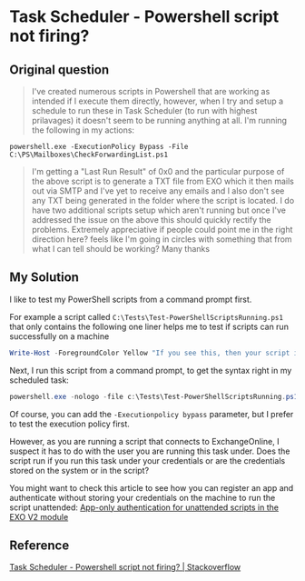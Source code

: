 # Task Scheduler - Powershell script not firing?

## Original question

> I've created numerous scripts in Powershell that are working as intended if I execute them directly, however, when I try and setup a schedule to run these in Task Scheduler (to run with highest prilavages) it doesn't seem to be running anything at all.
> I'm running the following in my actions:

`powershell.exe -ExecutionPolicy Bypass -File C:\PS\Mailboxes\CheckForwardingList.ps1`

> I'm getting a "Last Run Result" of 0x0 and the particular purpose of the above script is to generate a TXT file from EXO which it then mails out via SMTP and I've yet to receive any emails and I also don't see any TXT being generated in the folder where the script is located.
> I do have two additional scripts setup which aren't running but once I've addressed the issue on the above this should quickly rectify the problems.
> Extremely appreciative if people could point me in the right direction here? feels like I'm going in circles with something that from what I can tell should be working?
> Many thanks

## My Solution

I like to test my PowerShell scripts from a command prompt first.

For example a script called `C:\Tests\Test-PowerShellScriptsRunning.ps1` that only contains the following one liner helps me to test if scripts can run successfully on a machine

```powershell
Write-Host -ForegroundColor Yellow "If you see this, then your script is running"
```

Next, I run this script from a command prompt, to get the syntax right in my scheduled task:

```powershell
powershell.exe -nologo -file c:\Tests\Test-PowerShellScriptsRunning.ps1
```

Of course, you can add the `-Executionpolicy bypass` parameter, but I prefer to test the execution policy first. 

However, as you are running a script that connects to ExchangeOnline, I suspect it has to do with the user you are running this task under. Does the script run if you run this task under your credentials or are the credentials stored on the system or in the script?

You might want to check this article to see how you can register an app and authenticate without storing your credentials on the machine to run the script unattended: [App-only authentication for unattended scripts in the EXO V2 module](https://docs.microsoft.com/en-us/powershell/exchange/app-only-auth-powershell-v2?view=exchange-ps)

## Reference

[Task Scheduler - Powershell script not firing? | Stackoverflow](https://stackoverflow.com/questions/73635293/task-scheduler-powershell-script-not-firing/73636251#73636251)